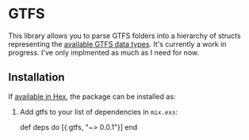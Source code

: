 # GTFS

This library allows you to parse GTFS folders into a hierarchy of structs representing the
[available GTFS data types](https://developers.google.com/transit/gtfs/reference). It's
currently a work in progress. I've only implmented as much as I need for now.

## Installation

If [available in Hex](https://hex.pm/docs/publish), the package can be installed as:

  1. Add gtfs to your list of dependencies in `mix.exs`:

        def deps do
          [{:gtfs, "~> 0.0.1"}]
        end

